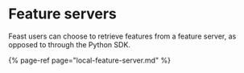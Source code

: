 # Feature servers

Feast users can choose to retrieve features from a feature server, as opposed to through the Python SDK.

{% page-ref page="local-feature-server.md" %}
